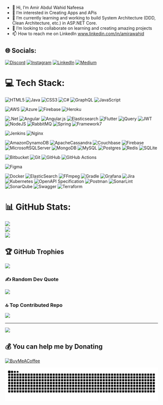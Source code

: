 - 👋 Hi, I’m Amir Abdul Wahid Nafeesa
- 👀 I’m interested in Creating Apps and APis
- 🌱 I’m currently learning and working to build System Architecture (DDD, Clean Architecture, etc.) in ASP.NET Core.
- 💞️ I’m looking to collaborate on learning and creating amazing projects
- 📫 How to reach me on LinkedIn www.linkedin.com/in/amirawahid

<!---
Aali34362/Aali34362 is a ✨ special ✨ repository because its `README.md` (this file) appears on your GitHub profile.
You can click the Preview link to take a look at your changes.
--->
<!---
![Amir's GitHub stats](https://github-readme-stats.vercel.app/api?username=Aali34362&show_icons=true&theme=transparent)

![Top Langs](https://github-readme-stats.vercel.app/api/top-langs/?username=Aali34362&hide_progress=true)
--->
<!---
# 💫 About Me:
- 👋 Hi, I’m Amir Abdul Wahid Nafeesa<br>- 👀 I’m interested in Creating Apps and APis<br>- 🌱 I’m currently learning and working to build System Architecture (DDD, Clean Architecture, etc.) in ASP.NET Core.<br>- 💞️ I’m looking to collaborate on learning and creating amazing projects in AI,ML and IOT<br>- 📫 How to reach me on LinkedIn www.linkedin.com/in/amirawahid
--->

## 🌐 Socials:
[![Discord](https://img.shields.io/badge/Discord-%237289DA.svg?logo=discord&logoColor=white)](https://discord.gg/black_xipher) [![Instagram](https://img.shields.io/badge/Instagram-%23E4405F.svg?logo=Instagram&logoColor=white)](https://instagram.com/_black_xipher_) [![LinkedIn](https://img.shields.io/badge/LinkedIn-%230077B5.svg?logo=linkedin&logoColor=white)](https://linkedin.com/in/amirawahid) [![Medium](https://img.shields.io/badge/Medium-12100E?logo=medium&logoColor=white)](https://medium.com/@black_xipher) 

# 💻 Tech Stack:
 ![HTML5](https://img.shields.io/badge/html5-%23E34F26.svg?style=for-the-badge&logo=html5&logoColor=white)
 ![Java](https://img.shields.io/badge/java-%23ED8B00.svg?style=for-the-badge&logo=openjdk&logoColor=white) 
 ![CSS3](https://img.shields.io/badge/css3-%231572B6.svg?style=for-the-badge&logo=css3&logoColor=white) 
 ![C#](https://img.shields.io/badge/c%23-%23239120.svg?style=for-the-badge&logo=csharp&logoColor=white) 
 ![GraphQL](https://img.shields.io/badge/-GraphQL-E10098?style=for-the-badge&logo=graphql&logoColor=white) 
 ![JavaScript](https://img.shields.io/badge/javascript-%23323330.svg?style=for-the-badge&logo=javascript&logoColor=%23F7DF1E) 
 
 ![AWS](https://img.shields.io/badge/AWS-%23FF9900.svg?style=for-the-badge&logo=amazon-aws&logoColor=white) 
 ![Azure](https://img.shields.io/badge/azure-%230072C6.svg?style=for-the-badge&logo=microsoftazure&logoColor=white) 
 ![Firebase](https://img.shields.io/badge/firebase-%23039BE5.svg?style=for-the-badge&logo=firebase) 
 ![Heroku](https://img.shields.io/badge/heroku-%23430098.svg?style=for-the-badge&logo=heroku&logoColor=white) 
 
 ![.Net](https://img.shields.io/badge/.NET-5C2D91?style=for-the-badge&logo=.net&logoColor=white) 
 ![Angular](https://img.shields.io/badge/angular-%23DD0031.svg?style=for-the-badge&logo=angular&logoColor=white) 
 ![Angular.js](https://img.shields.io/badge/angular.js-%23E23237.svg?style=for-the-badge&logo=angularjs&logoColor=white) 
 ![Elasticsearch](https://img.shields.io/badge/elasticsearch-%230377CC.svg?style=for-the-badge&logo=elasticsearch&logoColor=white) 
 ![Flutter](https://img.shields.io/badge/Flutter-%2302569B.svg?style=for-the-badge&logo=Flutter&logoColor=white) 
 ![jQuery](https://img.shields.io/badge/jquery-%230769AD.svg?style=for-the-badge&logo=jquery&logoColor=white) 
 ![JWT](https://img.shields.io/badge/JWT-black?style=for-the-badge&logo=JSON%20web%20tokens) 
 ![NodeJS](https://img.shields.io/badge/node.js-6DA55F?style=for-the-badge&logo=node.js&logoColor=white) 
 ![RabbitMQ](https://img.shields.io/badge/rabbitmq-FF6600?style=for-the-badge&logo=rabbitmq&logoColor=white) 
 ![Spring](https://img.shields.io/badge/spring-%236DB33F.svg?style=for-the-badge&logo=spring&logoColor=white) 
 ![Framework7](https://img.shields.io/badge/framework7-%23EE350F.svg?style=for-the-badge&logo=framework7&logoColor=white) 

 ![Jenkins](https://img.shields.io/badge/jenkins-%232C5263.svg?style=for-the-badge&logo=jenkins&logoColor=white) 
 ![Nginx](https://img.shields.io/badge/nginx-%23009639.svg?style=for-the-badge&logo=nginx&logoColor=white) 
 
 ![AmazonDynamoDB](https://img.shields.io/badge/Amazon%20DynamoDB-4053D6?style=for-the-badge&logo=Amazon%20DynamoDB&logoColor=white) 
 ![ApacheCassandra](https://img.shields.io/badge/cassandra-%231287B1.svg?style=for-the-badge&logo=apache-cassandra&logoColor=white) 
 ![Couchbase](https://img.shields.io/badge/Couchbase-EA2328?style=for-the-badge&logo=couchbase&logoColor=white) 
 ![Firebase](https://img.shields.io/badge/firebase-a08021?style=for-the-badge&logo=firebase&logoColor=ffcd34) 
 ![MicrosoftSQLServer](https://img.shields.io/badge/Microsoft%20SQL%20Server-CC2927?style=for-the-badge&logo=microsoft%20sql%20server&logoColor=white) 
 ![MongoDB](https://img.shields.io/badge/MongoDB-%234ea94b.svg?style=for-the-badge&logo=mongodb&logoColor=white) 
 ![MySQL](https://img.shields.io/badge/mysql-4479A1.svg?style=for-the-badge&logo=mysql&logoColor=white) 
 ![Postgres](https://img.shields.io/badge/postgres-%23316192.svg?style=for-the-badge&logo=postgresql&logoColor=white) 
 ![Redis](https://img.shields.io/badge/redis-%23DD0031.svg?style=for-the-badge&logo=redis&logoColor=white)
 ![SQLite](https://img.shields.io/badge/sqlite-%2307405e.svg?style=for-the-badge&logo=sqlite&logoColor=white) 
 
 ![Bitbucket](https://img.shields.io/badge/bitbucket-%230047B3.svg?style=for-the-badge&logo=bitbucket&logoColor=white) 
 ![Git](https://img.shields.io/badge/git-%23F05033.svg?style=for-the-badge&logo=git&logoColor=white) 
 ![GitHub](https://img.shields.io/badge/github-%23121011.svg?style=for-the-badge&logo=github&logoColor=white) 
 ![GitHub Actions](https://img.shields.io/badge/github%20actions-%232671E5.svg?style=for-the-badge&logo=githubactions&logoColor=white) 
 
 ![Figma](https://img.shields.io/badge/figma-%23F24E1E.svg?style=for-the-badge&logo=figma&logoColor=white) 
 
 ![Docker](https://img.shields.io/badge/docker-%230db7ed.svg?style=for-the-badge&logo=docker&logoColor=white) 
 ![ElasticSearch](https://img.shields.io/badge/-ElasticSearch-005571?style=for-the-badge&logo=elasticsearch) 
 ![FFmpeg](https://shields.io/badge/FFmpeg-%23171717.svg?logo=ffmpeg&style=for-the-badge&labelColor=171717&logoColor=5cb85c) 
 ![Gradle](https://img.shields.io/badge/Gradle-02303A.svg?style=for-the-badge&logo=Gradle&logoColor=white) 
 ![Grafana](https://img.shields.io/badge/grafana-%23F46800.svg?style=for-the-badge&logo=grafana&logoColor=white) 
 ![Jira](https://img.shields.io/badge/jira-%230A0FFF.svg?style=for-the-badge&logo=jira&logoColor=white) 
 ![Kubernetes](https://img.shields.io/badge/kubernetes-%23326ce5.svg?style=for-the-badge&logo=kubernetes&logoColor=white) 
 ![OpenAPI Specification](https://img.shields.io/badge/openapiinitiative-%23000000.svg?style=for-the-badge&logo=openapiinitiative&logoColor=white) 
 ![Postman](https://img.shields.io/badge/Postman-FF6C37?style=for-the-badge&logo=postman&logoColor=white) 
 ![SonarLint](https://img.shields.io/badge/SonarLint-CB2029?style=for-the-badge&logo=SONARLINT&logoColor=white) 
 ![SonarQube](https://img.shields.io/badge/SonarQube-black?style=for-the-badge&logo=sonarqube&logoColor=4E9BCD) 
 ![Swagger](https://img.shields.io/badge/-Swagger-%23Clojure?style=for-the-badge&logo=swagger&logoColor=white) 
 ![Terraform](https://img.shields.io/badge/terraform-%235835CC.svg?style=for-the-badge&logo=terraform&logoColor=white)
 
# 📊 GitHub Stats:
![](https://github-readme-stats.vercel.app/api?username=Aali34362&theme=dark&hide_border=false&include_all_commits=true&count_private=true)<br/>
![](https://nirzak-streak-stats.vercel.app/?user=Aali34362&theme=dark&hide_border=false)<br/>
![](https://github-readme-stats.vercel.app/api/top-langs/?username=Aali34362&theme=dark&hide_border=false&include_all_commits=true&count_private=true&layout=compact)

## 🏆 GitHub Trophies
![](https://github-profile-trophy.vercel.app/?username=Aali34362&theme=radical&no-frame=false&no-bg=false&margin-w=4)

### ✍️ Random Dev Quote
![](https://quotes-github-readme.vercel.app/api?type=vetical&theme=radical)

### 🔝 Top Contributed Repo
![](https://github-contributor-stats.vercel.app/api?username=Aali34362&limit=5&theme=dark&combine_all_yearly_contributions=true)

---
[![](https://visitcount.itsvg.in/api?id=Aali34362&icon=0&color=0)](https://visitcount.itsvg.in)

  ## 💰 You can help me by Donating
  [![BuyMeACoffee](https://img.shields.io/badge/Buy%20Me%20a%20Coffee-ffdd00?style=for-the-badge&logo=buy-me-a-coffee&logoColor=black)](https://buymeacoffee.com/amirawahid) 

![snake gif](https://github.com/Aali34362/Aali34362/blob/output/github-snake-dark.svg)
  <!-- Proudly created with GPRM ( https://gprm.itsvg.in ) -->

